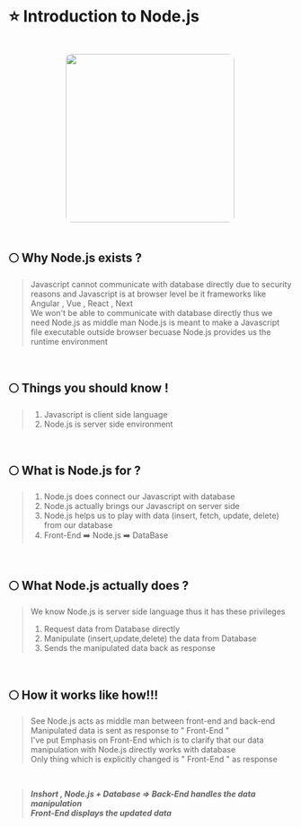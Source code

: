 # ⭐ Introduction to Node.js

<p align="center">
  <img 
    src="https://github.com/user-attachments/assets/e6a233c5-7c1d-40eb-8dda-493d8937703b" 
    width="300" 
    style="border-radius:10px; margin-top:20px; margin-bottom:20px;" 
  />
</p>


## 🌕 Why Node.js exists ?
> Javascript cannot communicate with database directly due to security reasons
and Javascript is at browser level be it frameworks like Angular , Vue , React , Next
> <br> We won't be able to communicate with database directly thus we need Node.js as middle man
> Node.js is meant to make a Javascript file executable outside browser becuase Node.js provides us the runtime environment

<br>

## 🌕 Things you should know !
> 1. Javascript is client side language
> 2. Node.js is server side environment

<br>

## 🌕 What is Node.js for ?
> 1. Node.js does connect our Javascript with database <br>
> 2. Node.js actually brings our Javascript on server side
> 3. Node.js helps us to play with data (insert, fetch, update, delete) from our database
> 4. Front-End ➡️ Node.js ➡️ DataBase

<br>

## 🌕 What Node.js actually does ?
> We know Node.js is server side language thus it has these privileges
> 1. Request data from Database directly
> 2. Manipulate (insert,update,delete) the data from Database
> 3. Sends the manipulated data back as response

<br>

## 🌕 How it works like how!!!
> See Node.js acts as middle man between front-end and back-end <br>
> Manipulated data is sent as response to " Front-End " <br>
> I've put Emphasis on Front-End which is to clarify that our data manipulation with Node.js directly works with database <br>
> Only thing which is explicitly changed is " Front-End " as response

<br>

> ___Inshort , Node.js + Database => Back-End handles the data manipulation___ <br>
> ___Front-End displays the updated data___
